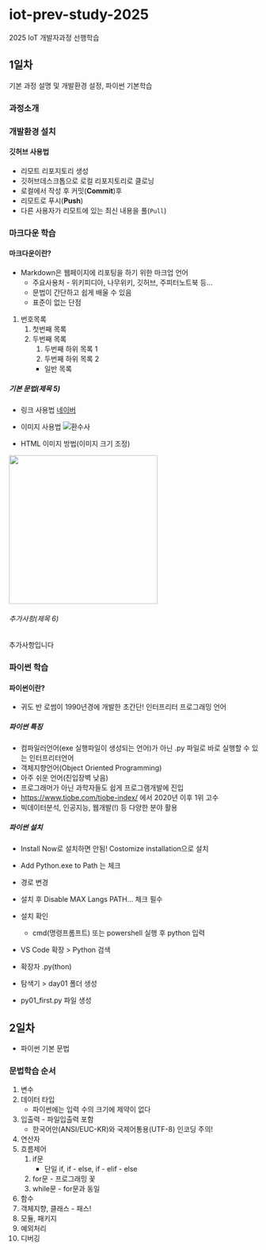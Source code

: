 # iot-prev-study-2025
2025 IoT 개발자과정 선행학습

## 1일차
기본 과정 설명 및 개발환경 설정, 파이썬 기본학습

### 과정소개

### 개발환경 설치

#### 깃허브 사용법
- 리모트 리포지토리 생성
- 깃허브데스크톱으로 로컬 리포지토리로 클로닝
- 로컬에서 작성 후 커밋(**Commit**)후
- 리모트로 푸시(**Push**)
- 다른 사용자가 리모트에 있는 최신 내용을 풀(`Pull`)

### 마크다운 학습

#### 마크다운이란?
- Markdown은 웹페이지에 리포팅을 하기 위한 마크업 언어
    - 주요사용처 - 위키피디아, 나무위키, 깃허브, 주피터노트북 등...
    - 문법이 간단하고 쉽게 배울 수 있음
    - 표준이 없는 단점

1. 번호목록
    1. 첫번째 목록
    2. 두번째 목록
        1. 두번째 하위 목록 1
        2. 두번째 하위 목록 2
        - 일반 목록

##### 기본 문법(제목 5)
- 링크 사용법
[네이버](https://www.naver.com)

- 이미지 사용법
![환수사](https://ssl.pstatic.net/melona/libs/1522/1522020/aa5b48b7e7f7e1e6d44c_20250109174152630.jpg)

- HTML 이미지 방법(이미지 크기 조정)
<img src="https://ssl.pstatic.net/melona/libs/1522/1522020/aa5b48b7e7f7e1e6d44c_20250109174152630.jpg" width="300">

###### 추가사항(제목 6)
추가사항입니다

### 파이썬 학습

#### 파이썬이란?
- 귀도 반 로썸이 1990년경에 개발한 초간단! 인터프리터 프로그래밍 언어

##### 파이썬 특징
- 컴파일러언어(exe 실행파일이 생성되는 언어)가 아닌 .py 파일로 바로 실행할 수 있는 인터프리터언어
- 객체지향언어(Object Oriented Programming)
- 아주 쉬운 언어(진입장벽 낮음)
- 프로그래머가 아닌 과학자들도 쉽게 프로그램개발에 진입
- https://www.tiobe.com/tiobe-index/ 에서 2020년 이후 1위 고수
- 빅데이터분석, 인공지능, 웹개발(!) 등 다양한 분야 활용

##### 파이썬 설치
- Install Now로 설치하면 안됨! Costomize installation으로 설치
- Add Python.exe to Path 는 체크
- 경로 변경
- 설치 후 Disable MAX Langs PATH... 체크 필수
- 설치 확인
    - cmd(명령프롬프트) 또는 powershell 실행 후 python 입력

- VS Code 확장 > Python 검색
- 확장자 .py(thon)
- 탐색기 > day01 폴더 생성
- py01_first.py 파일 생성

## 2일차
- 파이썬 기본 문법

### 문법학습 순서
1. 변수
2. 데이터 타입
    - 파이썬에는 입력 수의 크기에 제약이 없다
3. 입출력 - 파일입출력 포함
    - 한국어만(ANSI/EUC-KR)와 국제어통용(UTF-8) 인코딩 주의!
4. 연산자 
5. 흐름제어
    1. if문
        - 단일 if, if - else, if - elif - else 
    2. for문 - 프로그래밍 꽃
    3. while문 - for문과 동일
6. 함수
7. 객체지향, 클래스 - 패스!
8. 모듈, 패키지
9. 예외처리
10. 디버깅

